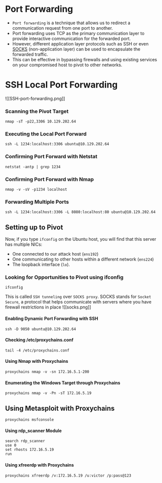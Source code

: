 # Port Forwarding
- `Port forwarding` is a technique that allows us to redirect a communication request from one port to another. 
- Port forwarding uses TCP as the primary communication layer to provide interactive communication for the forwarded port.
- However, different application layer protocols such as SSH or even [SOCKS](https://en.wikipedia.org/wiki/SOCKS) (non-application layer) can be used to encapsulate the forwarded traffic.
- This can be effective in bypassing firewalls and using existing services on your compromised host to pivot to other networks.
# SSH Local Port Forwarding
![[SSH-port-forwarding.png]]
### Scanning the Pivot Target
```shell
nmap -sT -p22,3306 10.129.202.64
```
### Executing the Local Port Forward
```shell
ssh -L 1234:localhost:3306 ubuntu@10.129.202.64
```
### Confirming Port Forward with Netstat
```shell
netstat -antp | grep 1234
```
### Confirming Port Forward with Nmap
```shell
nmap -v -sV -p1234 localhost
```
### Forwarding Multiple Ports
```shell
ssh -L 1234:localhost:3306 -L 8080:localhost:80 ubuntu@10.129.202.64
```
## Setting up to Pivot
Now, if you type `ifconfig` on the Ubuntu host, you will find that this server has multiple NICs:
- One connected to our attack host (`ens192`)
- One communicating to other hosts within a different network (`ens224`)
- The loopback interface (`lo`).
### Looking for Opportunities to Pivot using ifconfig
```shell
ifconfig
```
This is called `SSH tunneling` over `SOCKS proxy`. SOCKS stands for `Socket Secure`, a protocol that helps communicate with servers where you have firewall restrictions in place
![[socks.png]]
#### Enabling Dynamic Port Forwarding with SSH
```shell
ssh -D 9050 ubuntu@10.129.202.64
```
#### Checking /etc/proxychains.conf
```shell
tail -4 /etc/proxychains.conf
```
#### Using Nmap with Proxychains
```shell
proxychains nmap -v -sn 172.16.5.1-200
```
#### Enumerating the Windows Target through Proxychains
```shell
proxychains nmap -v -Pn -sT 172.16.5.19
```
## Using Metasploit with Proxychains
```shell
proxychains msfconsole
```
#### Using rdp_scanner Module
```msfconsole
search rdp_scanner
use 0
set rhosts 172.16.5.19
run
```
#### Using xfreerdp with Proxychains
```shell
proxychains xfreerdp /v:172.16.5.19 /u:victor /p:pass@123
```
